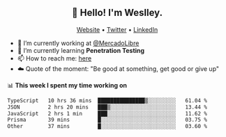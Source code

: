 <h2 align="center">👋 Hello! I'm Weslley.</h2>
<p align="center">
  <a href="http://weslleyneri.com.br">Website</a> •
  <a href="https://twitter.com/Weslley_Neri">Twitter</a> •
  <a href="https://www.linkedin.com/in/weslley-neri-3658908b">LinkedIn</a>
</p>


- 🔭 I’m currently working at [@MercadoLibre](https://github.com/mercadolibre)
- 🌱 I’m currently learning **Penetration Testing**
- 📫 How to reach me: [here](mailto:weslley39@gmail.com)
- ☁️ Quote of the moment: "Be good at something, get good or give up"

📊 **This week I spent my time working on**
<!--START_SECTION:waka-->

```txt
TypeScript   10 hrs 36 mins  ███████████████▒░░░░░░░░░   61.04 %
JSON         2 hrs 20 mins   ███▒░░░░░░░░░░░░░░░░░░░░░   13.44 %
JavaScript   2 hrs 1 min     ███░░░░░░░░░░░░░░░░░░░░░░   11.62 %
Prisma       39 mins         █░░░░░░░░░░░░░░░░░░░░░░░░   03.75 %
Other        37 mins         █░░░░░░░░░░░░░░░░░░░░░░░░   03.60 %
```

<!--END_SECTION:waka-->

<!-- Inspired by https://github.com/gruselhaus/gruselhaus -->